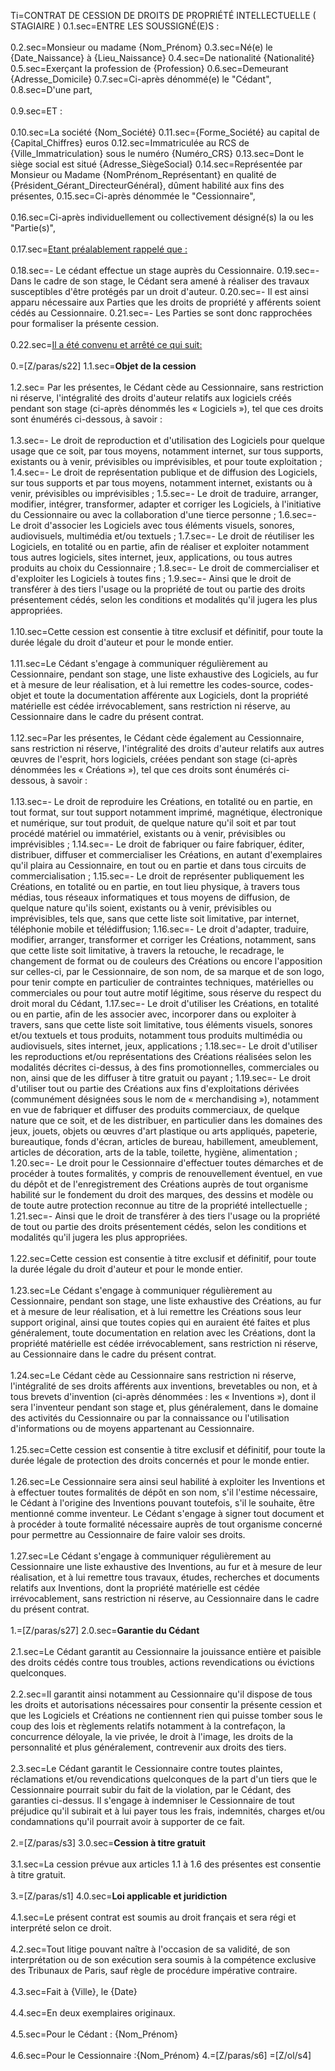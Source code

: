 Ti=CONTRAT DE CESSION DE DROITS DE PROPRIÉTÉ INTELLECTUELLE ( STAGIAIRE ) 
0.1.sec=ENTRE LES SOUSSIGNÉ(E)S :<br><br>
0.2.sec=Monsieur ou madame {Nom_Prénom}
0.3.sec=Né(e) le {Date_Naissance} à {Lieu_Naissance}
0.4.sec=De nationalité {Nationalité}
0.5.sec=Exerçant la profession de {Profession}
0.6.sec=Demeurant {Adresse_Domicile}
0.7.sec=Ci-après dénommé(e) le "Cédant",
0.8.sec=D'une part,<br><br>
0.9.sec=ET :<br><br>
0.10.sec=La société {Nom_Société}
0.11.sec={Forme_Société} au capital de {Capital_Chiffres} euros
0.12.sec=Immatriculée au RCS de {Ville_Immatriculation} sous le numéro {Numéro_CRS}
0.13.sec=Dont le siège social est situé {Adresse_SiègeSocial}
0.14.sec=Représentée par Monsieur ou Madame {NomPrénom_Représentant} en qualité de {Président_Gérant_DirecteurGénéral}, dûment habilité aux fins des présentes, 
0.15.sec=Ci-après dénommée le "Cessionnaire",<br><br>
0.16.sec=Ci-après individuellement ou collectivement désigné(s) la ou les "Partie(s)",<br><br>
0.17.sec=<u>Etant préalablement rappelé que :</u><br><br>
0.18.sec=- Le cédant effectue un stage auprès du Cessionnaire.
0.19.sec=- Dans le cadre de son stage, le Cédant sera amené à réaliser des travaux susceptibles d'être protégés par un droit d'auteur.
0.20.sec=- Il est ainsi apparu nécessaire aux Parties que les droits de propriété y afférents soient cédés au Cessionnaire.
0.21.sec=- Les Parties se sont donc rapprochées pour formaliser la présente cession.<br><br>
0.22.sec=<u>Il a été convenu et arrêté ce qui suit:</u><br><br>
0.=[Z/paras/s22]
1.1.sec=<b>Objet de la cession</b><br><br>
1.2.sec= Par les présentes, le Cédant cède au Cessionnaire, sans restriction ni réserve, l'intégralité des droits d'auteur relatifs aux logiciels créés pendant son stage (ci-après dénommés les « Logiciels »), tel que ces droits sont énumérés ci-dessous, à savoir :<br><br>
1.3.sec=- Le droit de reproduction et d'utilisation des Logiciels pour quelque usage que ce soit, par tous moyens, notamment internet, sur tous supports, existants ou à venir, prévisibles ou imprévisibles, et pour toute exploitation ;
1.4.sec=- Le droit de représentation publique et de diffusion des Logiciels, sur tous supports et par tous moyens, notamment internet, existants ou à venir, prévisibles ou imprévisibles ;
1.5.sec=- Le droit de traduire, arranger, modifier, intégrer, transformer, adapter et corriger les Logiciels, à l'initiative du Cessionnaire ou avec la collaboration d'une tierce personne ;
1.6.sec=- Le droit d'associer les Logiciels avec tous éléments visuels, sonores, audiovisuels, multimédia et/ou textuels ;
1.7.sec=- Le droit de réutiliser les Logiciels, en totalité ou en partie, afin de réaliser et exploiter notamment tous autres logiciels, sites internet, jeux, applications, ou tous autres produits au choix du Cessionnaire ;
1.8.sec=- Le droit de commercialiser et d'exploiter les Logiciels à toutes fins ;
1.9.sec=- Ainsi que le droit de transférer à des tiers l'usage ou la propriété de tout ou partie des droits présentement cédés, selon les conditions et modalités qu'il jugera les plus appropriées.<br><br>
1.10.sec=Cette cession est consentie à titre exclusif et définitif, pour toute la durée légale du droit d'auteur et pour le monde entier.<br><br>
1.11.sec=Le Cédant s'engage à communiquer régulièrement au Cessionnaire, pendant son stage, une liste exhaustive des Logiciels, au fur et à mesure de leur réalisation, et à lui remettre les codes-source, codes-objet et toute la documentation afférente aux Logiciels, dont la propriété matérielle est cédée irrévocablement, sans restriction ni réserve, au Cessionnaire dans le cadre du présent contrat.<br><br>
1.12.sec=Par les présentes, le Cédant cède également au Cessionnaire, sans restriction ni réserve, l'intégralité des droits d'auteur relatifs aux autres œuvres de l'esprit, hors logiciels, créées pendant son stage (ci-après dénommées les « Créations »), tel que ces droits sont énumérés ci-dessous, à savoir :<br><br>
1.13.sec=- Le droit de reproduire les Créations, en totalité ou en partie, en tout format, sur tout support notamment imprimé, magnétique, électronique et numérique, sur tout produit, de quelque nature qu'il soit et par tout procédé matériel ou immatériel, existants ou à venir, prévisibles ou imprévisibles ;
1.14.sec=- Le droit de fabriquer ou faire fabriquer, éditer, distribuer, diffuser et commercialiser les Créations, en autant d'exemplaires qu'il plaira au Cessionnaire, en tout ou en partie et dans tous circuits de commercialisation ;
1.15.sec=- Le droit de représenter publiquement les Créations, en totalité ou en partie, en tout lieu physique, à travers tous médias, tous réseaux informatiques et tous moyens de diffusion, de quelque nature qu'ils soient, existants ou à venir, prévisibles ou imprévisibles, tels que, sans que cette liste soit limitative, par internet, téléphonie mobile et télédiffusion;
1.16.sec=- Le droit d'adapter, traduire, modifier, arranger, transformer et corriger les Créations, notamment, sans que cette liste soit limitative, à travers la retouche, le recadrage, le changement de format ou de couleurs des Créations ou encore l'apposition sur celles-ci, par le Cessionnaire, de son nom, de sa marque et de son logo, pour tenir compte en particulier de contraintes techniques, matérielles ou commerciales ou pour tout autre motif légitime, sous réserve du respect du droit moral du Cédant,
1.17.sec=- Le droit d'utiliser les Créations, en totalité ou en partie, afin de les associer avec, incorporer dans ou exploiter à travers, sans que cette liste soit limitative, tous éléments visuels, sonores et/ou textuels et tous produits, notamment tous produits multimédia ou audiovisuels, sites internet, jeux, applications ;
1.18.sec=- Le droit d'utiliser les reproductions et/ou représentations des Créations réalisées selon les modalités décrites ci-dessus, à des fins promotionnelles, commerciales ou non, ainsi que de les diffuser à titre gratuit ou payant ;
1.19.sec=- Le droit d'utiliser tout ou partie des Créations aux fins d'exploitations dérivées (communément désignées sous le nom de « merchandising »), notamment en vue de fabriquer et diffuser des produits commerciaux, de quelque nature que ce soit, et de les distribuer, en particulier dans les domaines des jeux, jouets, objets ou œuvres d'art plastique ou arts appliqués, papeterie, bureautique, fonds d'écran, articles de bureau, habillement, ameublement, articles de décoration, arts de la table, toilette, hygiène, alimentation ;
1.20.sec=- Le droit pour le Cessionnaire d'effectuer toutes démarches et de procéder à toutes formalités, y compris de renouvellement éventuel, en vue du dépôt et de l'enregistrement des Créations auprès de tout organisme habilité sur le fondement du droit des marques, des dessins et modèle ou de toute autre protection reconnue au titre de la propriété intellectuelle ;
1.21.sec=- Ainsi que le droit de transférer à des tiers l'usage ou la propriété de tout ou partie des droits présentement cédés, selon les conditions et modalités qu'il jugera les plus appropriées.<br><br>
1.22.sec=Cette cession est consentie à titre exclusif et définitif, pour toute la durée légale du droit d'auteur et pour le monde entier.<br><br>
1.23.sec=Le Cédant s'engage à communiquer régulièrement au Cessionnaire, pendant son stage, une liste exhaustive des Créations, au fur et à mesure de leur réalisation, et à lui remettre les Créations sous leur support original, ainsi que toutes copies qui en auraient été faites et plus généralement, toute documentation en relation avec les Créations, dont la propriété matérielle est cédée irrévocablement, sans restriction ni réserve, au Cessionnaire dans le cadre du présent contrat.<br><br>
1.24.sec=Le Cédant cède au Cessionnaire sans restriction ni réserve, l'intégralité de ses droits afférents aux inventions, brevetables ou non, et à tous brevets d'invention (ci-après dénommées : les « Inventions »), dont il sera l'inventeur pendant son stage et, plus généralement, dans le domaine des activités du Cessionnaire ou par la connaissance ou l'utilisation d'informations ou de moyens appartenant au Cessionnaire.<br><br>
1.25.sec=Cette cession est consentie à titre exclusif et définitif, pour toute la durée légale de protection des droits concernés et pour le monde entier.<br><br>
1.26.sec=Le Cessionnaire sera ainsi seul habilité à exploiter les Inventions et à effectuer toutes formalités de dépôt en son nom, s'il l'estime nécessaire, le Cédant à l'origine des Inventions pouvant toutefois, s'il le souhaite, être mentionné comme inventeur. Le Cédant s'engage à signer tout document et à procéder à toute formalité nécessaire auprès de tout organisme concerné pour permettre au Cessionnaire de faire valoir ses droits.<br><br>
1.27.sec=Le Cédant s'engage à communiquer régulièrement au Cessionnaire une liste exhaustive des Inventions, au fur et à mesure de leur réalisation, et à lui remettre tous travaux, études, recherches et documents relatifs aux Inventions, dont la propriété matérielle est cédée irrévocablement, sans restriction ni réserve, au Cessionnaire dans le cadre du présent contrat.<br><br>
1.=[Z/paras/s27]
2.0.sec=<b>Garantie du Cédant</b><br><br>
2.1.sec=Le Cédant garantit au Cessionnaire la jouissance entière et paisible des droits cédés contre tous troubles, actions revendications ou évictions quelconques.<br><br>
2.2.sec=Il garantit ainsi notamment au Cessionnaire qu'il dispose de tous les droits et autorisations nécessaires pour consentir la présente cession et que les Logiciels et Créations ne contiennent rien qui puisse tomber sous le coup des lois et règlements relatifs notamment à la contrefaçon, la concurrence déloyale, la vie privée, le droit à l'image, les droits de la personnalité et plus généralement, contrevenir aux droits des tiers.<br><br>
2.3.sec=Le Cédant garantit le Cessionnaire contre toutes plaintes, réclamations et/ou revendications quelconques de la part d'un tiers que le Cessionnaire pourrait subir du fait de la violation, par le Cédant, des garanties ci-dessus. Il s'engage à indemniser le Cessionnaire de tout préjudice qu'il subirait et à lui payer tous les frais, indemnités, charges et/ou condamnations qu'il pourrait avoir à supporter de ce fait.<br><br>
2.=[Z/paras/s3]
3.0.sec=<b>Cession à titre gratuit</b><br><br>
3.1.sec=La cession prévue aux articles 1.1 à 1.6 des présentes est consentie à titre gratuit.<br><br>
3.=[Z/paras/s1]
4.0.sec=<b>Loi applicable et juridiction</b><br><br>
4.1.sec=Le présent contrat est soumis au droit français et sera régi et interprété selon ce droit.<br><br>
4.2.sec=Tout litige pouvant naître à l'occasion de sa validité, de son interprétation ou de son exécution sera soumis à la compétence exclusive des Tribunaux de Paris, sauf règle de procédure impérative contraire.<br><br>
4.3.sec=Fait à {Ville}, le {Date}<br><br>
4.4.sec=En deux exemplaires originaux.<br><br>
4.5.sec=Pour le Cédant : {Nom_Prénom}<br><br>
4.6.sec=Pour le Cessionnaire :{Nom_Prénom}
4.=[Z/paras/s6]
=[Z/ol/s4]  
